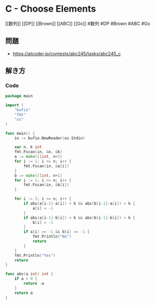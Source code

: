 # C - Choose Elements
[[数列]] [[DP]] [[Brown]] [[ABC]] [[Go]]
#数列 #DP #Brown #ABC #Go 

## 問題
- https://atcoder.jp/contests/abc245/tasks/abc245_c

## 解き方
### Code
```go
package main

import (
	"bufio"
	"fmt"
	"os"
)

func main() {
	in := bufio.NewReader(os.Stdin)

	var n, k int
	fmt.Fscan(in, &n, &k)
	a := make([]int, n+1)
	for i := 1; i <= n; i++ {
		fmt.Fscan(in, &a[i])
	}
	b := make([]int, n+1)
	for i := 1; i <= n; i++ {
		fmt.Fscan(in, &b[i])
	}

	for i := 2; i <= n; i++ {
		if abs(a[i-1]-a[i]) > k && abs(b[i-1]-a[i]) > k {
			a[i] = -1
		}
		if abs(a[i-1]-b[i]) > k && abs(b[i-1]-b[i]) > k {
			b[i] = -1
		}
		if a[i] == -1 && b[i] == -1 {
			fmt.Println("No")
			return
		}
	}
	fmt.Println("Yes")
	return
}

func abs(a int) int {
	if a < 0 {
		return -a
	}
	return a
}
```